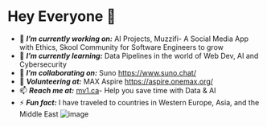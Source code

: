 # Hey Everyone 👋
 - 🔭 ***I’m currently working on:*** AI Projects, Muzzifi- A Social Media App with Ethics, Skool Community for Software Engineers to grow
 - 🌱 ***I’m currently learning:*** Data Pipelines in the world of Web Dev, AI and Cybersecurity 
 - 👯 ***I’m collaborating on:*** Suno https://www.suno.chat/
 - 👯 ***Volunteering at:*** MAX Aspire https://aspire.onemax.org/
 - 📫 ***Reach me at:*** [mv1.ca](https://www.mv1.ca/)- Help you save time with Data & AI
 - ⚡ ***Fun fact:*** I have traveled to countries in Western Europe, Asia, and the Middle East
 ![image](https://github.com/user-attachments/assets/1e0d631c-ab92-4ea8-96ed-9e5fe8de2433)

